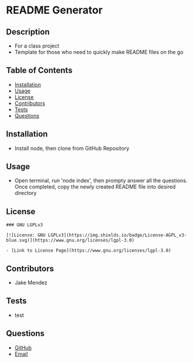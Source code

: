 
  # README Generator

  ## Description

  * For a class project
  * Template for those who need to quickly make README files on the go

  ## Table of Contents

  - [Installation](#Installation)
  - [Usage](#Usage)
  - [License](#License)
  - [Contributors](#Contributors)
  - [Tests](#Tests)
  - [Questions](#Questions)

  ## Installation

  * Install node, then clone from GitHub Repository

  ## Usage

  * Open terminal, run 'node index', then prompty answer all the questions.  Once completed, copy the newly created README file into desired directory

  ## License

  
    ### GNU LGPLv3
    
    [![License: GNU LGPLv3](https://img.shields.io/badge/License-AGPL_v3-blue.svg)](https://www.gnu.org/licenses/lgpl-3.0)

    - [Link to License Page](https://www.gnu.org/licenses/lgpl-3.0)
    

  ## Contributors
  
  * Jake Mendez

  ## Tests

  * test

  ## Questions

  * [GitHub](https;//github/jakem8532)
  * [Email](jakem8532@gmail.com)


